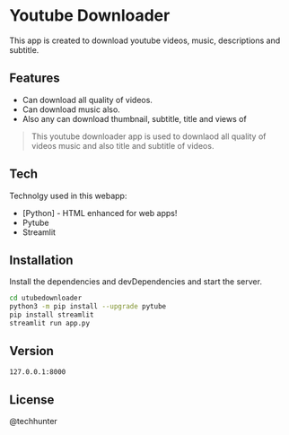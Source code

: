 # Youtube Downloader

This app is created to download youtube videos, music, descriptions and subtitle.

## Features

- Can download all quality of videos.
- Can download music also.
- Also any can download thumbnail, subtitle, title and views of 


> This youtube downloader app is used
> to downlaod all quality of videos
> music and also title and subtitle of videos.

## Tech

Technolgy used in this webapp:

- [Python] - HTML enhanced for web apps!
- Pytube
- Streamlit

## Installation

Install the dependencies and devDependencies and start the server.

```sh
cd utubedownloader
python3 -m pip install --upgrade pytube
pip install streamlit
streamlit run app.py
```

## Version
```sh
127.0.0.1:8000
```

## License

@techhunter